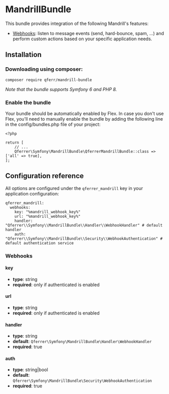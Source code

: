MandrillBundle
==============

This bundle provides integration of the following Mandrill's features:
- [Webhooks](docs/webhooks.md): listen to message events (send, hard-bounce, spam, ...) 
and perform custom actions based on your specific application needs.

Installation
------------
### Downloading using composer:

`composer require qferr/mandrill-bundle`

*Note that the bundle supports Symfony 6 and PHP 8.*

### Enable the bundle
Your bundle should be automatically enabled by Flex. 
In case you don't use Flex, you'll need to manually enable the bundle by adding the following line in the config/bundles.php file of your project:

```:php
<?php

return [
    // ...
    Qferrer\Symfony\MandrillBundle\QferrerMandrillBundle::class => ['all' => true],
];
```

Configuration reference
-----------------------

All options are configured under the `qferrer_mandrill` key in your application configuration:

```
qferrer_mandrill:
  webhooks:
    key: "%mandrill_webhook_key%"
    url: "%mandrill_webhook_key%"
    handler: "Qferrer\\Symfony\\MandrillBundle\\Handler\\WebhookHandler" # default handler
    auth: "Qferrer\\Symfony\\MandrillBundle\\Security\\WebhookAuthentication" # default authentication service
```

### Webhooks
#### key
- **type**: string
- **required**: only if authenticated is enabled
#### url
- **type**: string
- **required**: only if authenticated is enabled
#### handler
- **type**: string
- **default**: `Qferrer\Symfony\MandrillBundle\Handler\WebhookHandler`
- **required**: true
#### auth
- **type**: string|bool
- **default**: `Qferrer\Symfony\MandrillBundle\Security\WebhookAuthentication`
- **required**: true